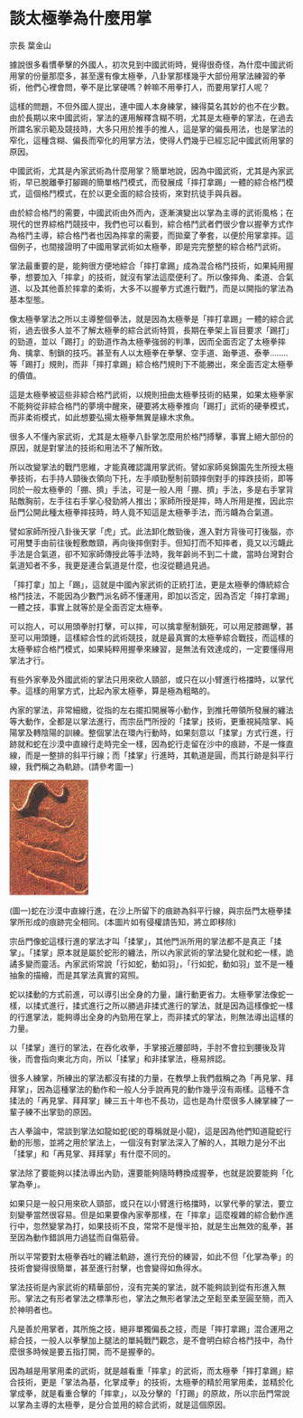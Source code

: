 # 談太極拳為什麼用掌

宗長
葉金山

據說很多看慣拳擊的外國人，初次見到中國武術時，覺得很奇怪，為什麼中國武術用掌的份量那麼多，甚至還有像太極拳，八卦掌那樣幾乎大部份用掌法練習的拳術，他們心裡會問，拳不是比掌硬嗎？幹嘛不用拳打人，而要用掌打人呢？

這樣的問題，不但外國人提出，連中國人本身練掌，練得莫名其妙的也不在少數。由於長期以來中國武術，掌法的運用解釋含糊不明，尤其是太極拳的掌法，在過去所謂名家示範及競技時，大多只用於推手的推人，這是掌的偏長用法，也是掌法的窄化，這種含糊、偏長而窄化的用掌方法，使得人們幾乎已經忘記中國武術用掌的原因。

中國武術，尤其是內家武術為什麼用掌？簡單地說，因為中國武術，尤其是內家武術，早已脫離拳打腳踢的簡單格鬥模式，而發展成「摔打拿踢」一體的綜合格鬥模式，這個格鬥模式，在於以更全面的綜合技術，來對抗徒手與兵器。

由於綜合格鬥的需要，中國武術由外而內，逐漸演變出以掌為主導的武術風格；在現代的世界綜格鬥競技中，我們也可以看到，綜合格鬥武者們很少會以握拳方式作為格鬥主導，綜合格鬥者也因為摔拿的需要，而拋棄了拳套，以便於用掌拿摔。這個例子，也間接證明了中國用掌武術如太極拳，即是完完整整的綜合格鬥武術。

掌法最重要的是，能夠很方便地綜合「摔打拿踢」成為混合格鬥技術，如果純用握拳，想要加入「摔拿」的技術，就沒有掌法這麼便利了。所以像摔角、柔道、合氣道、以及其他善於摔拿的柔術，大多不以握拳方式進行戰鬥，而是以開指的掌法為基本型態。

像太極拳掌法之所以主導整個拳法，就是因為太極拳是「摔打拿踢」一體的綜合武術，過去很多人並不了解太極拳的綜合武術特質，長期在拳架上盲目要求「踢打」的勁道，並以「踢打」的勁道作為太極拳強弱的判準，因而全面否定了太極拳摔角、擒拿、制鎖的技巧。甚至有人以太極拳在拳擊、空手道、跆拳道、泰拳........等「踢打」規則，而非「摔打拿踢」綜合格鬥規則下不能勝出，來全面否定太極拳的價值。

這是太極拳被這些非綜合格鬥武術，以規則扭曲太極拳技術的結果，如果太極拳家不能夠從非綜合格鬥的夢境中醒來，硬要將太極拳推向「踢打」武術的硬拳模式，而非柔術模式，如此想要弘揚太極拳無異是緣木求魚。

很多人不懂內家武術，尤其是太極拳八卦掌怎麼用於格鬥搏擊，事實上絕大部份的原因，就是對掌法的技術和用法不了解所致。

所以改變掌法的戰鬥思維，才能真確認識用掌武術。譬如家師吳錦園先生所授太極拳技術，右手持人頸後衣領向下托，左手順勁壓制前頸摔倒對手的摔跌技術，即等同於一般太極拳的「掤、擠」手法，可是一般人用「掤、擠」手法，多是右手掌背貼敵胸前，左手往右手掌心發勁將人推出；家師所授是摔，時人所用是推，因此宗岳門公開此種太極拳摔技時，時人竟不知這是太極拳手法，而污衊為合氣道。

譬如家師所授八卦後天掌「虎」式。此法卸化敵勁後，進入對方背後可打後腦，亦可用雙手由前往後輕敷敵頸，再向後摔倒對手。但知打而不知摔者，竟又以污衊此手法是合氣道，卻不知家師傳授此等手法時，我年齡尚不到二十歲，當時台灣對合氣道知者不多，我更是連合氣道是什麼，也沒從聽過見過。

「摔打拿」加上「踢」，這就是中國內家武術的正統打法，更是太極拳的傳統綜合格鬥技法，不能因為少數門派名師不懂運用，即加以否定，因為否定「摔打拿踢」一體之技，事實上就等於是全面否定太極拳。

可以抱人，可以用頭拳肘打擊，可以摔，可以擒拿壓制鎖死，可以用足膝踢擊，甚至可以用頭錘，這樣綜合性的武術競技，就是最真實的太極拳綜合戰技，而這樣的太極拳綜合格鬥模式，如果純粹用握拳來練習，是無法有效達成的，一定要懂得用掌法才行。

有些外家拳及外國武術的掌法只用來砍人頸部，或只在以小臂進行格擋時，以掌代拳。這樣的用掌方式，比起內家太極拳，算是極為粗略的。

內家的掌法，非常細緻，從指的左右擺扣開展等小動作，到推托帶領所發展的纏法等大動作，全都是以掌法進行，而宗岳門所授的「揉掌」技術，更重視純陰掌、純陽掌及轉陰陽的訓練。整個掌法在環內行動時，如果刻意以「揉掌」方式行進，行跡就和蛇在沙漠中直線行走時完全一樣，因為蛇行走留在沙中的痕跡，不是一條直線，而是一整排的斜平行線；而「揉掌」行進時，其軌道是圓，而其行跡是斜平行線，我們稱之為軌跡。(請參考圖一)


![](img/snake.jpg)

(圖一)蛇在沙漠中直線行進，在沙上所留下的痕跡為斜平行線，與宗岳門太極拳揉掌所形成的痕跡完全相同。(本圖片如有侵權請告知，將立即移除)

宗岳門像蛇這樣行進的掌法才叫「揉掌」，其他門派所用的掌法都不是真正「揉掌」。「揉掌」原本就是屬於蛇形的纏法，所以內家武術的掌法變化就和蛇一樣，詭譎多變而靈活。內家武術常說「行如蛇，動如羽」，「行如蛇，動如羽」並不是一種抽象的描繪，而是其掌法真實的寫照。

蛇以揉動的方式前進，可以導引出全身的力量，讓行動更省力。太極拳掌法像蛇一樣，以揉式進行，揉式進行之所以勝過非揉式進行的掌法，就是因為這樣像蛇一樣的行進掌法，能夠導出全身的內勁用在掌上，而非揉式的掌法，則無法導出這樣的力量。

以「揉掌」進行的掌法，在吞化收拳，手掌接近腰部時，手肘不會拉到腰後及背後，而會指向東北方向，所以「揉掌」和非揉掌法，極易辨認。

很多人練掌，所練出的掌法都沒有揉的力量，在教學上我們戲稱之為「再見掌、拜拜掌」，因為這種掌法的動作和一般人分手說再見的動作幾乎沒有兩樣。這種不含揉法的「再見掌、拜拜掌」練三五十年也不長功，這也是為什麼很多人練掌練了一輩子練不出掌勁的原因。

古人拳論中，常談到掌法如龍如蛇(蛇的尊稱就是小龍)，這是因為他們知道龍蛇行動的形態，並將之用於掌法上，一個沒有對掌法深入了解的人，其眼力是分不出「揉掌」和「再見掌、拜拜掌」有什麼不同的。

掌法除了要能夠以揉法導出內勁，還要能夠隨時轉換成握拳，也就是說要能夠「化掌為拳」。

如果只是一般只用來砍人頸部，或只在以小臂進行格擋時，以掌代拳的掌法，要立刻變拳當然很容易。但是如果要像內家拳那樣，在「摔拿」這麼複雜的綜合動作進行中，忽然變掌為打，如果技術不良，常常不是慢半拍，就是生出無效的亂拳，甚至因為動作錯誤用力過猛而自傷筋骨。

所以平常要對太極拳吞吐的纏法軌跡，進行充份的練習，如此不但「化掌為拳」的技術會變得很簡單，甚至進行肘擊，也會變得如魚得水。

掌法技術是內家武術的精華部份，沒有完美的掌法，就不能夠談到從有形進入無形。掌法之有形者掌法之標準形也，掌法之無形者掌法之至鬆至柔至圓至簡，而入於神明者也。

凡是善於用掌者，其所施之技，絕非單獨偏長之技，而是「摔打拿踢」混合運用之綜合技，一般人以拳擊加上腿法的單純戰鬥觀念，是不會明白綜合格鬥技中，為什麼很多時候是要五指打開，而不是握拳的。

因為越是用掌用柔的武術，就是越看重「摔拿」的武術，而太極拳「摔打拿踢」綜合技術，更是「掌法為基，化掌成拳」的技術，太極拳的精於用掌用柔，並精於化掌成拳，就是看重合擊的「摔拿」，以及分擊的「打踢」的原故，所以宗岳門常說以掌為主導的太極拳，是分合並用的綜合武術，就是這個原因。